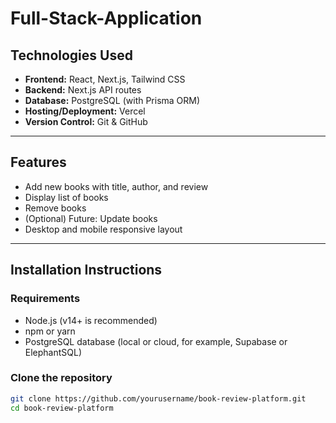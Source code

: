 # Full-Stack-Application

## Technologies Used
- **Frontend:** React, Next.js, Tailwind CSS
- **Backend:** Next.js API routes
- **Database:** PostgreSQL (with Prisma ORM)
- **Hosting/Deployment:** Vercel
- **Version Control:** Git & GitHub

---

## Features
- Add new books with title, author, and review
- Display list of books
- Remove books
- (Optional) Future: Update books
- Desktop and mobile responsive layout

---

## Installation Instructions

### Requirements
- Node.js (v14+ is recommended)
- npm or yarn
- PostgreSQL database (local or cloud, for example, Supabase or ElephantSQL)

### Clone the repository
```bash
git clone https://github.com/yourusername/book-review-platform.git
cd book-review-platform
